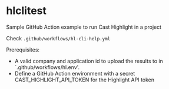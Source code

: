 # hlclitest

Sample GitHub Action example to run Cast Highlight in a project

Check `.github/workflows/hl-cli-help.yml`

Prerequisites:

* A valid company and application id to upload the results to in `.github/workflows/hl.env'.
* Define a GitHub Action environment with a secret CAST_HIGHLIGHT_API_TOKEN for the Highlight API token


